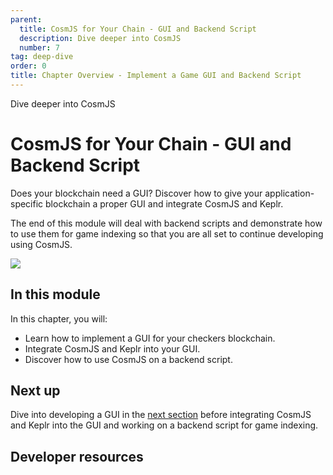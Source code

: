 ```yaml
---
parent:
  title: CosmJS for Your Chain - GUI and Backend Script
  description: Dive deeper into CosmJS
  number: 7
tag: deep-dive
order: 0
title: Chapter Overview - Implement a Game GUI and Backend Script
---
```


<div class="tm-overline tm-rf-1 tm-lh-title tm-medium tm-muted">Dive deeper into CosmJS</div>
<h1 class="mt-4 mb-6">CosmJS for Your Chain - GUI and Backend Script</h1>

Does your blockchain need a GUI? Discover how to give your application-specific blockchain a proper GUI and integrate CosmJS and Keplr.

The end of this module will deal with backend scripts and demonstrate how to use them for game indexing so that you are all set to continue developing using CosmJS.

![](/green-planet.svg)

## In this module

<HighlightBox type="learning">

In this chapter, you will:

* Learn how to implement a GUI for your checkers blockchain.
* Integrate CosmJS and Keplr into your GUI.
* Discover how to use CosmJS on a backend script.

</HighlightBox>

<card-module/>

## Next up

Dive into developing a GUI in the [next section](./external-gui.md) before integrating CosmJS and Keplr into the GUI and working on a backend script for game indexing.

## Developer resources

<div v-for="resource in $themeConfig.resources">
  <Resource
    :title="resource.title"
    :description="resource.description"
    :links="resource.links"
    :image="resource.image"
    :large="true"
  />
  <br/>
</div>

